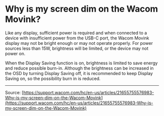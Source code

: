 # Why is my screen dim on the Wacom Movink?

Like any display, sufficient power is required and when connected to a device with insufficient power from the USB-C port, the Wacom Movink display may not be bright enough or may not operate properly. For power sources less than 15W, brightness will be limited, or the device may not power on.


When the Display Saving function is on, brightness is limited to save energy and reduce possible burn-in. Although the brightness can be increased in the OSD by turning Display Saving off, it is recommended to keep Display Saving on, so the possibility burn in is reduced.

---
Source: [https://support.wacom.com/hc/en-us/articles/21655755576983-Why-is-my-screen-dim-on-the-Wacom-Movink](https://support.wacom.com/hc/en-us/articles/21655755576983-Why-is-my-screen-dim-on-the-Wacom-Movink)
